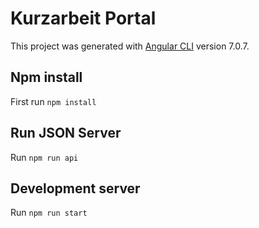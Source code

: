 # Kurzarbeit Portal

This project was generated with [Angular CLI](https://github.com/angular/angular-cli) version 7.0.7.

## Npm install

First run `npm install`

## Run JSON Server

Run `npm run api`


## Development server

Run `npm run start`
